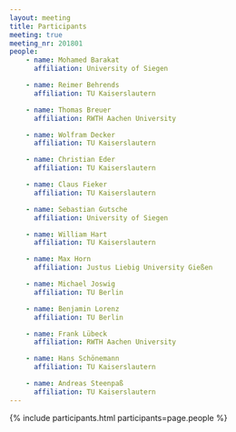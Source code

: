 ```yaml
---
layout: meeting
title: Participants
meeting: true
meeting_nr: 201801
people:
    - name: Mohamed Barakat
      affiliation: University of Siegen

    - name: Reimer Behrends
      affiliation: TU Kaiserslautern

    - name: Thomas Breuer
      affiliation: RWTH Aachen University

    - name: Wolfram Decker
      affiliation: TU Kaiserslautern

    - name: Christian Eder
      affiliation: TU Kaiserslautern

    - name: Claus Fieker
      affiliation: TU Kaiserslautern

    - name: Sebastian Gutsche
      affiliation: University of Siegen

    - name: William Hart
      affiliation: TU Kaiserslautern

    - name: Max Horn
      affiliation: Justus Liebig University Gießen

    - name: Michael Joswig
      affiliation: TU Berlin

    - name: Benjamin Lorenz
      affiliation: TU Berlin

    - name: Frank Lübeck
      affiliation: RWTH Aachen University

    - name: Hans Schönemann
      affiliation: TU Kaiserslautern

    - name: Andreas Steenpaß
      affiliation: TU Kaiserslautern
---
```


{% include participants.html participants=page.people %}
